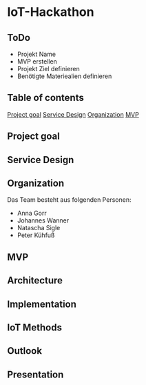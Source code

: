 # IoT-Hackathon

## ToDo

* Projekt Name
* MVP erstellen
* Projekt Ziel definieren
* Benötigte Materiealien definieren

## Table of contents

[Project goal](#Project-goal)
[Service Design](#Service-Design)
[Organization](#Organization)
[MVP](#MVP)

## Project goal

## Service Design

## Organization

Das Team besteht aus folgenden Personen:

* Anna Gorr
* Johannes Wanner
* Natascha Sigle
* Peter Kühfuß

## MVP

## Architecture

## Implementation

## IoT Methods

## Outlook

## Presentation
